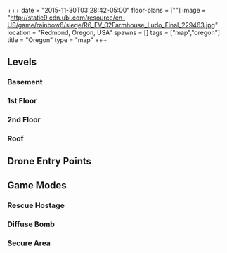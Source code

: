 +++
date = "2015-11-30T03:28:42-05:00"
floor-plans = [""]
image = "http://static9.cdn.ubi.com/resource/en-US/game/rainbow6/siege/R6_EV_02Farmhouse_Ludo_Final_229463.jpg"
location = "Redmond, Oregon, USA"
spawns = []
tags = ["map","oregon"]
title = "Oregon"
type = "map"
+++


## Levels

### Basement

### 1st Floor

### 2nd Floor

### Roof

## Drone Entry Points

## Game Modes

### Rescue Hostage

### Diffuse Bomb

### Secure Area
